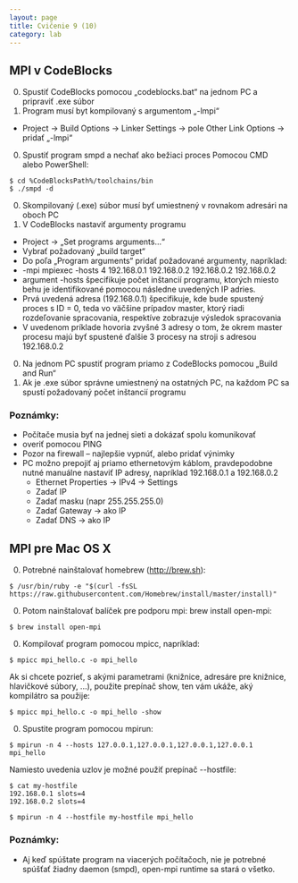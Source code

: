 ```yaml
---
layout: page
title: Cvičenie 9 (10)
category: lab
---
```


## MPI v CodeBlocks

0. Spustiť CodeBlocks pomocou „codeblocks.bat“ na jednom PC a pripraviť .exe súbor
0. Program musí byt kompilovaný s argumentom „-lmpi“
  - Project -> Build Options -> Linker Settings -> pole Other Link Options -> pridať „-lmpi“
0. Spustiť program smpd a nechať ako bežiaci proces Pomocou CMD alebo PowerShell:

```
$ cd %CodeBlocksPath%/toolchains/bin
$ ./smpd -d
```

0. Skompilovaný (.exe) súbor musí byť umiestnený v rovnakom adresári na oboch PC
0. V CodeBlocks nastaviť argumenty programu
  - Project -> „Set programs arguments...“
  - Vybrať požadovaný „build target“
  - Do poľa „Program arguments“ pridať požadované argumenty, napríklad:
  - -mpi mpiexec -hosts 4 192.168.0.1 192.168.0.2 192.168.0.2 192.168.0.2
  - argument -hosts špecifikuje počet inštancií programu, ktorých miesto behu je identifikované pomocou následne uvedených IP adries.
  - Prvá uvedená adresa (192.168.0.1) špecifikuje, kde bude spustený proces s ID = 0, teda vo väčšine prípadov master, ktorý riadi rozdeľovanie spracovania, respektíve zobrazuje výsledok spracovania
  - V uvedenom príklade hovoria zvyšné 3 adresy o tom, že okrem master procesu majú byť spustené ďalšie 3 procesy na stroji s adresou 192.168.0.2
0. Na jednom PC spustiť program priamo z CodeBlocks pomocou „Build and Run“
0. Ak je .exe súbor správne umiestnený na ostatných PC, na každom PC sa spustí požadovaný počet inštancií programu

### Poznámky:
- Počítače musia byť na jednej sieti a dokázať spolu komunikovať
- overiť pomocou PING
- Pozor na firewall – najlepšie vypnúť, alebo pridať výnimky
- PC možno prepojiť aj priamo ethernetovým káblom, pravdepodobne nutné manuálne nastaviť IP adresy, napríklad 192.168.0.1 a 192.168.0.2
  - Ethernet Properties -> IPv4 -> Settings
  - Zadať IP
  - Zadať masku (napr 255.255.255.0)
  - Zadať Gateway -> ako IP
  - Zadať DNS -> ako IP



## MPI pre Mac OS X

0. Potrebné nainštalovať homebrew (http://brew.sh):

```
$ /usr/bin/ruby -e "$(curl -fsSL https://raw.githubusercontent.com/Homebrew/install/master/install)"
```

0. Potom nainštalovať balíček pre podporu mpi: brew install open-mpi:

```
$ brew install open-mpi
```

0. Kompilovať program pomocou mpicc, napríklad:

```
$ mpicc mpi_hello.c -o mpi_hello  
```

Ak si chcete pozrieť, s akými parametrami (knižnice, adresáre pre knižnice, hlavičkové súbory, ...), použite prepínač show, ten vám ukáže, aký kompilátro sa použije:

```
$ mpicc mpi_hello.c -o mpi_hello -show
```

0. Spustite program pomocou mpirun:

```
$ mpirun -n 4 --hosts 127.0.0.1,127.0.0.1,127.0.0.1,127.0.0.1 mpi_hello
```

Namiesto uvedenia uzlov je možné použiť prepínač --hostfile:

```
$ cat my-hostfile
192.168.0.1 slots=4
192.168.0.2 slots=4

$ mpirun -n 4 --hostfile my-hostfile mpi_hello
```

### Poznámky:
- Aj keď spúštate program na viacerých počítačoch, nie je potrebné spúšťať žiadny daemon (smpd), open-mpi runtime sa stará o všetko.
